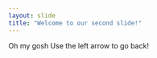 ```yaml
---
layout: slide
title: "Welcome to our second slide!"
---
```

Oh my gosh
Use the left arrow to go back!
